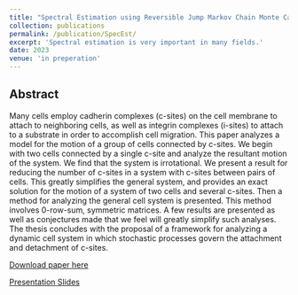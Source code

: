 ```yaml
---
title: "Spectral Estimation using Reversible Jump Markov Chain Monte Carlo"
collection: publications
permalink: /publication/SpecEst/
excerpt: 'Spectral estimation is very important in many fields.'
date: 2023
venue: 'in preperation'
---
```

## Abstract

Many cells employ cadherin complexes (c-sites) on the cell membrane to attach to neighboring cells, as well as integrin complexes (i-sites) to attach to a substrate in order to accomplish cell migration. This paper analyzes a model for the motion of a group of cells connected by c-sites. We begin with two cells connected by a single c-site and analyze the resultant motion of the system. We find that the system is irrotational. We present a result for reducing the number of c-sites in a system with c-sites between pairs of cells. This greatly simplifies the general system, and provides an exact solution for the motion of a system of two cells and several c-sites. Then a method for analyzing the general cell system is presented. This method involves 0-row-sum, symmetric matrices. A few results are presented as well as conjectures made that we feel will greatly simplify such analyses. The thesis concludes with the proposal of a framework for analyzing a dynamic cell system in which stochastic processes govern the attachment and detachment of c-sites.

[Download paper here](http://hdl.lib.byu.edu/1877/etd8831)

[Presentation Slides](/talks/2016June-ThesisDefense)
